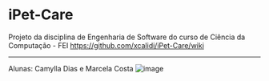# iPet-Care
Projeto da disciplina de Engenharia de Software do curso de Ciência da Computação - FEI https://github.com/xcalidi/iPet-Care/wiki
***
Alunas: Camylla Dias e Marcela Costa
![image](https://user-images.githubusercontent.com/37374749/134609307-fee60e3a-19b3-4d8c-8792-84f6c1133742.png)
